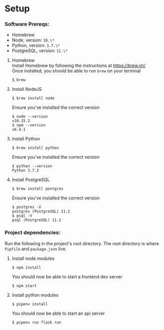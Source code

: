 # Setup
### Software Prereqs:
- Homebrew
- Node, version: `10.\*`
- Python, version: `3.7.\*`
- PostgreSQL, version: `11.\*`

1. Homebrew  
    Install Homebrew by following the instructions at <https://brew.sh/>  
    Once installed, you should be able to run `brew` on your terminal
    ```
    $ brew
    ```
2. Install NodeJS  
    ```
    $ brew install node
    ```
    Ensure you've installed the correct version
    ```
    $ node --version
    v10.15.2
    $ npm --version
    v6.4.1
    ```
3. Install Python  
    ```
    $ brew install python
    ```
    Ensure you've installed the correct version
    ```
    $ python --version
    Python 3.7.2
    ```
4. Install PostgreSQL  
    ```
    $ brew install postgres
    ```
    Ensure you've installed the correct version
    ```
    $ postgres -V
    postgres (PostgreSQL) 11.2
    $ psql -V
    psql (PostgreSQL) 11.2
    ```
### Project dependencies:  
Run the following in the project's root directory. The root directory is where `Pipfile` and `package.json` live.
1. Install node modules  
    ```
    $ npm install
    ```
    You should now be able to start a frontend dev server
    ```
    $ npm start
    ```
2. Install python modules  
    ```
    $ pipenv install
    ```
    You should now be able to start an api server
    ```
    $ pipenv run flask run
    ```
